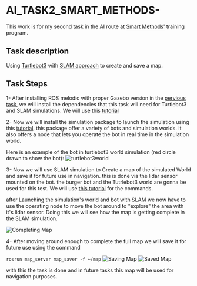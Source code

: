# AI_TASK2_SMART_METHODS-
This work is for my second task in the AI route at [Smart Methods'](https://s-m.com.sa/c12_in.php) training program.

## Task description 
Using [Turtlebot3](https://emanual.robotis.com/docs/en/platform/turtlebot3/overview/) with [SLAM approach](https://en.wikipedia.org/wiki/Simultaneous_localization_and_mapping) to create and save a map.

## Task Steps

1- After installing ROS melodic with proper Gazebo version in the [pervious task](https://github.com/Khaled-Dahhasi/AI_task1_smart_methods), we will install the dependencies that this task will need for Turtlebot3 and SLAM simulations. We will use this [tutorial](https://emanual.robotis.com/docs/en/platform/turtlebot3/quick-start/#pc-setup)

2- Now we will install the simulation package to launch the simulation using this [tutorial](https://emanual.robotis.com/docs/en/platform/turtlebot3/simulation/). this package offer a variety of bots and simulation worlds.
It also offers a node that lets you operate the bot in real time in the simulation world.

Here is an example of the bot in turtlebot3 world simulation (red circle drawn to show the bot): ![turtlebot3world](https://user-images.githubusercontent.com/85564881/126042708-af0255b9-0d73-4aa8-b002-cc979e067a86.png)

3- Now we will use SLAM simulation to Create a map of the simulated World and save it for future use in navigation. this is done via the lidar sensor mounted on the bot. 
the burger bot and the Tutrlebot3 world are gonna be used for this test. We will use [this tutorial](https://emanual.robotis.com/docs/en/platform/turtlebot3/slam_simulation/) for the commands.

after Launching the simulation's world and bot with SLAM we now have to use the operating node to move the bot around to "explore" the area with it's lidar sensor. Doing this we will see how the map is getting complete in the SLAM simulation.

![Completing Map](https://user-images.githubusercontent.com/85564881/126044143-fe208300-9346-4eec-a6e0-e52d4a10e452.gif)

4- After moving around enough to complete the full map we will save it for future use using the command 

`rosrun map_server map_saver -f ~/map`
![Saving Map](https://user-images.githubusercontent.com/85564881/126044340-5a7544df-2f26-48de-82b6-63136df3ecac.gif)
![Saved Map](https://user-images.githubusercontent.com/85564881/126044392-56732a24-f840-45a7-a284-cee75dc2f4a7.png)

with this the task is done and in future tasks this map will be used for navigation purposes.
